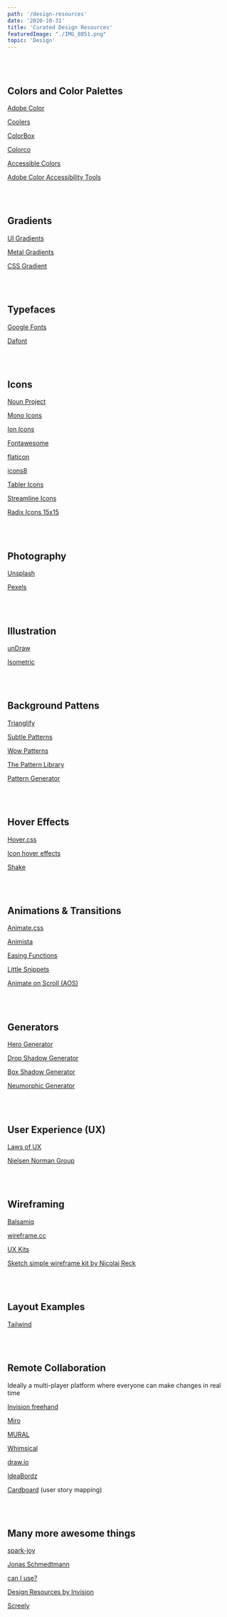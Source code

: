 ```yaml
---
path: '/design-resources'
date: '2020-10-31'
title: 'Curated Design Resources'
featuredImage: "./IMG_8051.png"
topic: 'Design'
---
```


<br >

<br >

## Colors and Color Palettes

[Adobe Color](https://color.adobe.com/)

[Coolers](https://coolors.co)

[ColorBox](http://www.colorbox.io)

[Colorco](https://colourco.de)

[Accessible Colors](https://accessible-colors.com)

[Adobe Color Accessibility Tools](https://color.adobe.com/create/color-accessibility)

<br >

<br >

## Gradients

[UI Gradients](https://uigradients.com/#Influenza)

[Metal Gradients](https://www.eggradients.com/category/metal-gradient)

[CSS Gradient](https://cssgradient.io)

<br >

<br >

## Typefaces
[Google Fonts](https://fonts.google.com)

[Dafont](https://www.dafont.com)

<br >

<br >

## Icons
[Noun Project](https://thenounproject.com/)

[Mono Icons](https://icons.mono.company/)

[Ion Icons](https://ionicons.com)

[Fontawesome](http://fontawesome.io/)

[flaticon](https://www.flaticon.com)

[icons8](https://icons8.com/icons/set/cat)

[Tabler Icons](https://github.com/tabler/tabler-icons)

[Streamline Icons](https://streamlineicons.com)

[Radix Icons 15x15](https://icons.modulz.app)

<br >

<br >

## Photography
[Unsplash](https://unsplash.com)

[Pexels](https://www.pexels.com)

<br >

<br >

## Illustration
[unDraw](https://undraw.co)

[Isometric](https://isometric.online)

<br >

<br >

## Background Pattens

[Trianglify](https://trianglify.io)

[Subtle Patterns](https://www.toptal.com/designers/subtlepatterns/)

[Wow Patterns](https://www.wowpatterns.com)

[The Pattern Library](http://thepatternlibrary.com)

[Pattern Generator](https://patterncooler.com/)

<br >

<br >

## Hover Effects
[Hover.css](http://ianlunn.github.io/Hover/)

[Icon hover effects](https://tympanus.net/Development/IconHoverEffects/)

[Shake](https://elrumordelaluz.github.io/csshake/)

<br >

<br >

## Animations & Transitions

[Animate.css](https://animate.style/)

[Animista](https://animista.net/play/basic)

[Easing Functions](https://easings.net/)

[Little Snippets](https://www.littlesnippets.net)

[Animate on Scroll (AOS)](https://michalsnik.github.io/aos/)

<br >

<br >

## Generators
[Hero Generator](https://hero-generator.netlify.app)

[Drop Shadow Generator](https://www.cssmatic.com/box-shadow)

[Box Shadow Generator](https://cssgenerator.org/box-shadow-css-generator.html)

[Neumorphic Generator](https://neumorphism.io/#55b9f3)

<br >

<br >

## User Experience (UX)
[Laws of UX](https://lawsofux.com/)

[Nielsen Norman Group](https://www.nngroup.com)

<br >

<br >

## Wireframing

[Balsamiq](https://balsamiq.com/)

[wireframe.cc](https://wireframe.cc)

[UX Kits](https://uxkits.com)

[Sketch simple wireframe kit by Nicolaj Reck](https://www.sketchappsources.com/free-source/2749-simple-wireframe-kit-sketch-freebie-resource.html)

<br >

<br >

## Layout Examples

[Tailwind](https://tailwindui.com/components#product-application-ui)

<br >

<br >

## Remote Collaboration

Ideally a multi-player platform where everyone can make changes in real time

[Invision freehand](https://www.invisionapp.com/feature/freehand)

[Miro](https://miro.com)

[MURAL](https://www.mural.co)

[Whimsical](https://whimsical.com)

[draw.io](https://app.diagrams.net)

[IdeaBordz](https://ideaboardz.com)

[Cardboard](https://cardboardit.com) (user story mapping)

<br >

<br >

## Many more awesome things

[spark-joy](https://github.com/sw-yx/spark-joy)

[Jonas Schmedtmann](http://www.codingheroes.io/resources/)

[can I use?](https://caniuse.com)

[Design Resources by Invision](https://www.invisionapp.com/inside-design/design-resources/)

[Screely](https://www.screely.com/)

